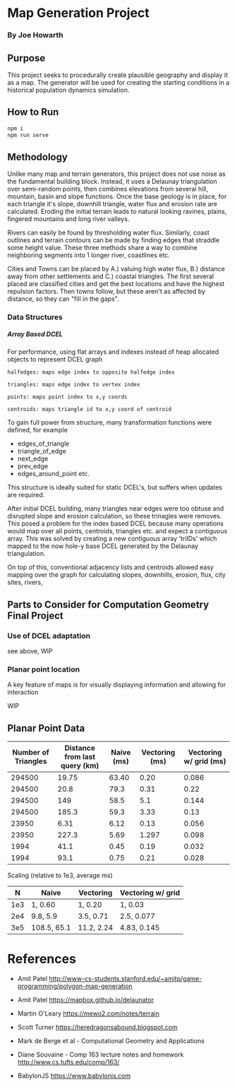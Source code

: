 # Map Generation Project
### By Joe Howarth

## Purpose
This project seeks to procedurally create plausible geography 
and display it as a map.
The generator will be used for creating the starting 
conditions in a historical population dynamics simulation.

## How to Run

```bash
npm i
npm run serve
```

## Methodology
Unlike many map and terrain generators, this project does 
not use noise as the fundamental building block.
Instead, it uses a Delaunay triangulation over 
semi-random points, then combines elevations from several
hill, mountain, basin and slope functions. Once the base 
geology is in place, for each triangle it's slope, downhill triangle,
water flux and erosion rate are calculated. Eroding the initial 
terrain leads to natural looking ravines, plains, fingered mountains 
and long river valleys. 

Rivers can easily be found by thresholding water flux. Similarly, coast
outlines and terrain contours can be made by finding edges that straddle
some height value. These three methods share a way to combine neighboring 
segments into 1 longer river, coastlines etc.

Cities and Towns can be placed by A.) valuing high water flux, 
B.) distance away from other settlements and C.) coastal triangles. 
The first several placed are classified cities and  get the best 
locations and have the highest repulsion factors. Then towns follow,
but these aren't as affected by distance, so they can 
"fill in the gaps". 


### Data Structures

##### Array Based DCEL

For performance, using flat arrays and indexes instead of heap 
allocated objects to represent DCEL graph

    halfedges: maps edge index to opposite halfedge index

    triangles: maps edge index to vertex index

    points: maps point index to x,y coords
    
    centroids: maps triangle id to x,y coord of centroid

To gain full power from structure, many transformation functions 
were defined, for example

- edges_of_triangle
- triangle_of_edge
- next_edge
- prev_edge
- edges_around_point    etc.

This structure is ideally suited for static DCEL's, but suffers when 
updates are required. 

After initial DCEL building, many triangles near edges were too 
obtuse and disrupted slope and erosion calculation, so these trinagles
were removes. This posed a problem for the index based DCEL because 
many operations would map over all points, centroids, triangles etc. 
and expect a contiguous array. This was solved by creating a new 
contiguous array 'triIDs' which mapped to the now hole-y base DCEL
generated by the Delaunay triangulation.

On top of this, conventional adjacency lists and centroids allowed
easy mapping over the graph for calculating slopes, 
downhills, erosion, flux, city sites, rivers,  

## Parts to Consider for Computation Geometry Final Project

### Use of DCEL adaptation

see above, WIP

### Planar point location

A key feature of maps is for visually displaying information and
allowing for interaction 

WIP

## Planar Point Data

| Number of Triangles| Distance from last query (km)| Naive (ms)| Vectoring (ms)| Vectoring w/ grid (ms)| 
| ---------  | -------| --------- | ---------- | -------- | 
|  294500  | 19.75    | 63.40 | 0.20  | 0.086 | 
|  294500  | 20.8     | 79.3  | 0.31  | 0.22 | 
|  294500  | 149      | 58.5  | 5.1   | 0.144 | 
|  294500  | 185.3    | 59.3  | 3.33  | 0.13 | 
|  23950   | 6.31 | 6.12 | 0.13   | 0.056 | 
|  23950   | 227.3 | 5.69 | 1.297 | 0.098 | 
|  1994   | 41.1 | 0.45 | 0.19    | 0.032 | 
|  1994   | 93.1 |  0.75 | 0.21  |   0.028| 


Scaling  (relative to 1e3, average ms)

| N | Naive | Vectoring | Vectoring w/ grid |
| ----- | ---- | ---- | --- |
| 1e3 | 1, 0.60 | 1, 0.20 | 1, 0.03| 
| 2e4 | 9.8, 5.9 |  3.5, 0.71 | 2.5, 0.077|
| 3e5 | 108.5, 65.1 | 11.2, 2.24 | 4.83, 0.145


# References 

* Amit Patel http://www-cs-students.stanford.edu/~amitp/game-programming/polygon-map-generation 

* Amit Patel https://mapbox.github.io/delaunator

* Martin O'Leary https://mewo2.com/notes/terrain

* Scott Turner https://heredragonsabound.blogspot.com 

* Mark de Berge et al - Computational Geometry and Applications 

* Diane Souvaine - Comp 163 lecture notes and homework http://www.cs.tufts.edu/comp/163/

* BabylonJS https://www.babylonjs.com
